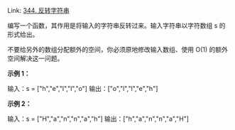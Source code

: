 Link: [344. 反转字符串](https://leetcode.cn/problems/reverse-string)

编写一个函数，其作用是将输入的字符串反转过来。输入字符串以字符数组 s 的形式给出。

不要给另外的数组分配额外的空间，你必须原地修改输入数组、使用 O(1) 的额外空间解决这一问题。

**示例 1：**

输入：s = ["h","e","l","l","o"]
输出：["o","l","l","e","h"]

**示例 2：**

输入：s = ["H","a","n","n","a","h"]
输出：["h","a","n","n","a","H"]
